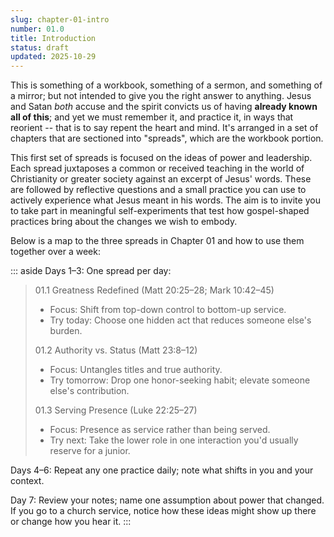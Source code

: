 ```yaml
---
slug: chapter-01-intro
number: 01.0
title: Introduction
status: draft
updated: 2025-10-29
---
```


This is something of a workbook, something of a sermon, and something of a mirror; but not intended to give you the right answer to anything. Jesus and Satan *both* accuse and the spirit convicts us of having **already known all of this**; and yet we must remember it, and practice it, in ways that reorient -- that is to say repent the heart and mind. It's arranged in a set of chapters that are sectioned into "spreads", which are the workbook portion.

This first set of spreads is focused on the ideas of power and leadership. Each spread juxtaposes a common or received teaching in the world of Christianity or greater society against an excerpt of Jesus' words. These are followed by reflective questions and a small practice you can use to actively experience what Jesus meant in his words. The aim is to invite you to take part in meaningful self-experiments that test how gospel-shaped practices bring about the changes we wish to embody.

Below is a map to the three spreads in Chapter 01 and how to use them together over a week:

::: aside
Days 1–3: One spread per day:

>01.1 Greatness Redefined (Matt 20:25–28; Mark 10:42–45)
>
>* Focus: Shift from top-down control to bottom-up service.
>* Try today: Choose one hidden act that reduces someone else's burden.
>
>01.2 Authority vs. Status (Matt 23:8–12)
>
>* Focus: Untangles titles and true authority.
>* Try tomorrow: Drop one honor-seeking habit; elevate someone else's contribution.
>
>01.3 Serving Presence (Luke 22:25–27)
>
>* Focus: Presence as service rather than being served.
>* Try next: Take the lower role in one interaction you'd usually reserve for a junior.

Days 4–6: Repeat any one practice daily; note what shifts in you and your context.

Day 7: Review your notes; name one assumption about power that changed. If you go to a church service, notice how these ideas might show up there or change how you hear it.
:::
